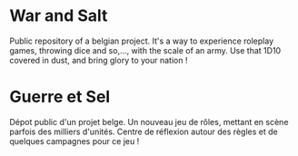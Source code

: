 # War and Salt

Public repository of a belgian project. It's a way to experience roleplay games, throwing dice and so,..., with the scale of an army. Use that 1D10 covered in dust, and bring glory to your nation !

# Guerre et Sel

Dépot public d'un projet belge. Un nouveau jeu de rôles, mettant en scène parfois des milliers d'unités. Centre de réflexion autour des règles et de quelques campagnes pour ce jeu !
